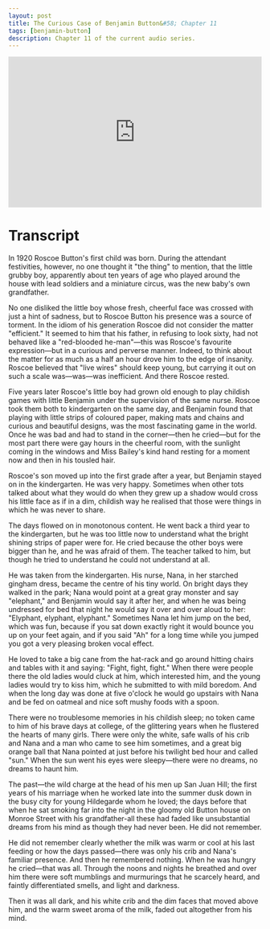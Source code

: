```yaml
---
layout: post
title: The Curious Case of Benjamin Button&#58; Chapter 11
tags: [benjamin-button]
description: Chapter 11 of the current audio series.
---
```


<iframe width="100%" height="300" scrolling="no" frameborder="no" allow="autoplay" src="https://w.soundcloud.com/player/?url=https%3A//api.soundcloud.com/tracks/797262856&color=%23ff9900&auto_play=false&hide_related=false&show_comments=true&show_user=true&show_reposts=false&show_teaser=true&visual=true"></iframe>

# Transcript

In 1920 Roscoe Button's first child was born. During the attendant festivities, however, no one thought it "the thing" to mention, that the little grubby boy, apparently about ten years of age who played around the house with lead soldiers and a miniature circus, was the new baby's own grandfather.

No one disliked the little boy whose fresh, cheerful face was crossed with just a hint of sadness, but to Roscoe Button his presence was a source of torment. In the idiom of his generation Roscoe did not consider the matter "efficient." It seemed to him that his father, in refusing to look sixty, had not behaved like a "red-blooded he-man"—this was Roscoe's favourite expression—but in a curious and perverse manner. Indeed, to think about the matter for as much as a half an hour drove him to the edge of insanity. Roscoe believed that "live wires" should keep young, but carrying it out on such a scale was—was—was inefficient. And there Roscoe rested.

Five years later Roscoe's little boy had grown old enough to play childish games with little Benjamin under the supervision of the same nurse. Roscoe took them both to kindergarten on the same day, and Benjamin found that playing with little strips of coloured paper, making mats and chains and curious and beautiful designs, was the most fascinating game in the world. Once he was bad and had to stand in the corner—then he cried—but for the most part there were gay hours in the cheerful room, with the sunlight coming in the windows and Miss Bailey's kind hand resting for a moment now and then in his tousled hair.

Roscoe's son moved up into the first grade after a year, but Benjamin stayed on in the kindergarten. He was very happy. Sometimes when other tots talked about what they would do when they grew up a shadow would cross his little face as if in a dim, childish way he realised that those were things in which he was never to share.

The days flowed on in monotonous content. He went back a third year to the kindergarten, but he was too little now to understand what the bright shining strips of paper were for. He cried because the other boys were bigger than he, and he was afraid of them. The teacher talked to him, but though he tried to understand he could not understand at all.

He was taken from the kindergarten. His nurse, Nana, in her starched gingham dress, became the centre of his tiny world. On bright days they walked in the park; Nana would point at a great gray monster and say "elephant," and Benjamin would say it after her, and when he was being undressed for bed that night he would say it over and over aloud to her: "Elyphant, elyphant, elyphant." Sometimes Nana let him jump on the bed, which was fun, because if you sat down exactly right it would bounce you up on your feet again, and if you said "Ah" for a long time while you jumped you got a very pleasing broken vocal effect.

He loved to take a big cane from the hat-rack and go around hitting chairs and tables with it and saying: "Fight, fight, fight." When there were people there the old ladies would cluck at him, which interested him, and the young ladies would try to kiss him, which he submitted to with mild boredom. And when the long day was done at five o'clock he would go upstairs with Nana and be fed on oatmeal and nice soft mushy foods with a spoon.

There were no troublesome memories in his childish sleep; no token came to him of his brave days at college, of the glittering years when he flustered the hearts of many girls. There were only the white, safe walls of his crib and Nana and a man who came to see him sometimes, and a great big orange ball that Nana pointed at just before his twilight bed hour and called "sun." When the sun went his eyes were sleepy—there were no dreams, no dreams to haunt him.

The past—the wild charge at the head of his men up San Juan Hill; the first years of his marriage when he worked late into the summer dusk down in the busy city for young Hildegarde whom he loved; the days before that when he sat smoking far into the night in the gloomy old Button house on Monroe Street with his grandfather-all these had faded like unsubstantial dreams from his mind as though they had never been. He did not remember.

He did not remember clearly whether the milk was warm or cool at his last feeding or how the days passed—there was only his crib and Nana's familiar presence. And then he remembered nothing. When he was hungry he cried—that was all. Through the noons and nights he breathed and over him there were soft mumblings and murmurings that he scarcely heard, and faintly differentiated smells, and light and darkness.

Then it was all dark, and his white crib and the dim faces that moved above him, and the warm sweet aroma of the milk, faded out altogether from his mind.
